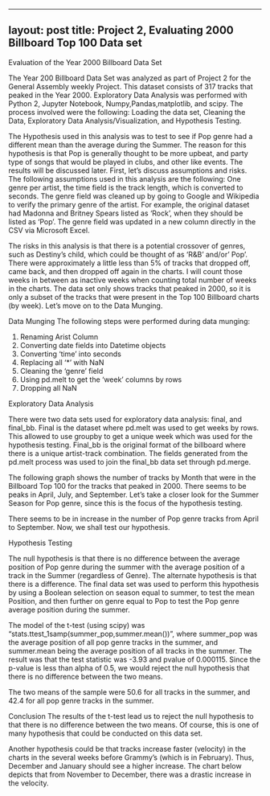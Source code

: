 
---
layout: post
title: Project 2, Evaluating 2000 Billboard Top 100 Data set
---

Evaluation of the Year 2000 Billboard Data Set

The Year 200 Billboard Data Set was analyzed as part of Project 2 for the General Assembly weekly Project.  This dataset consists of 317 tracks that peaked in the Year 2000. Exploratory Data Analysis was performed with Python 2, Jupyter Notebook, Numpy,Pandas,matplotlib, and scipy. The process involved were the following: Loading the data set, Cleaning the Data, Exploratory Data Analysis/Visualization, and Hypothesis Testing.

The Hypothesis used in this analysis was to test to see if Pop genre had a different mean than the average during the Summer. The reason for this hypothesis is that Pop is generally thought to be more upbeat, and party type of songs that would be played in clubs, and other like events. The results will be discussed later. First, let’s discuss assumptions and risks. The following assumptions used in this analysis are the following: One genre per artist, the time field is the track length, which is converted to seconds. The genre field was cleaned up by going to Google and Wikipedia to verify the primary genre of the artist. For example, the original dataset had Madonna and Britney Spears listed as ‘Rock’, when they should be listed as ‘Pop’.  The genre field was updated in a new column directly in the CSV via Microsoft Excel. 

The risks in this analysis is that there is a potential crossover of genres, such as Destiny’s child, which could be thought of as ‘R&B’ and/or’ Pop’.  There were approximately a little less than 5% of tracks that dropped off, came back, and then dropped off again in the charts. I will count those weeks in between as inactive weeks when counting total number of weeks in the charts. The data set only shows tracks that peaked in 2000, so it is only a subset of the tracks that were present in the Top 100 Billboard charts (by week). Let’s move on to the Data Munging.

Data Munging
The following steps were performed during data munging:
1)	Renaming Arist Column
2)	Converting date fields into Datetime objects
3)	Converting ‘time’ into seconds
4)	Replacing all ‘*’ with NaN
5)	Cleaning the ‘genre’ field
6)	Using pd.melt to get the ‘week’ columns by rows
7)	Dropping all NaN

Exploratory Data Analysis

There were two data sets used for exploratory data analysis: final, and final_bb. Final is the dataset where pd.melt was used to get weeks by rows. This allowed to use groupby to get a unique week which was used for the hypothesis testing. Final_bb is the original format of the billboard where there is a unique artist-track combination. The fields generated from the pd.melt process was used to join the final_bb data set through pd.merge. 



The following graph shows the number of tracks by Month that were in the Billboard Top 100  for the tracks that peaked in 2000. 
There seems to be peaks in April, July, and September. Let’s take a closer look for the Summer Season for Pop genre, since this is the focus of the hypothesis testing. 


There seems to be in increase in the number of Pop genre tracks from April to September. Now, we shall test our hypothesis.

Hypothesis Testing

The null hypothesis is that there is no difference between the average position of Pop genre during the summer with the average position of a track in the Summer (regardless of Genre). The alternate hypothesis is that there is a difference. The final data set was used to perform this hypothesis by using a Boolean selection on season equal to summer, to test the mean Position, and then further on genre equal to Pop to test the Pop genre average position during the summer. 

The model of the t-test (using scipy) was “stats.ttest_1samp(summer_pop,summer.mean())”, where summer_pop was the average position of all pop genre tracks in the summer, and summer.mean being the average position of all tracks in the summer. The result was that the test statistic was -3.93 and pvalue of 0.000115. Since the p-value is less than alpha of 0.5, we would reject the null hypothesis that there is no difference between the two means.  

The two means of the sample were 50.6 for all tracks in the summer, and 42.4 for all pop genre tracks in the summer.

Conclusion
The results of the t-test lead us to reject the null hypothesis to that there is no difference between the two means. Of course, this is one of many hypothesis that could be conducted on this data set. 

Another hypothesis could be that tracks increase faster (velocity) in the charts in the several weeks before Grammy’s (which is in February). Thus, December and January should see a higher increase.  The chart below depicts that from November to December, there was a drastic increase in the velocity.




